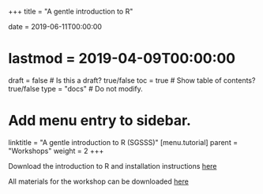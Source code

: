 +++
title = "A gentle introduction to R"

date = 2019-06-11T00:00:00
# lastmod = 2019-04-09T00:00:00

draft = false  # Is this a draft? true/false
toc = true  # Show table of contents? true/false
type = "docs"  # Do not modify.

# Add menu entry to sidebar.
linktitle = "A gentle introduction to R (SGSSS)"
[menu.tutorial]
  parent = "Workshops"
  weight = 2
+++

Download the introduction to R and installation instructions [here](https://simonajsimona.com/training/Intro_to_R_and_Installation_Guide.pdf) 

All materials for the workshop can be downloaded [here](https://simonajsimona.com/training/Intro_to_R.zip)

